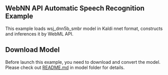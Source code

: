 ## WebNN API Automatic Speech Recognition Example
This example loads wsj_dnn5b_smbr model in Kaldi nnet format, constructs and inferences it by WebML API.

## Download Model
Before launch this example, you need to download and convert the model. Please check out [README.md](model/README.md) in model folder for details.
